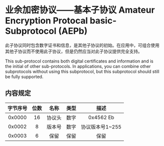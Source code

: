 # 业余加密协议——基本子协议 Amateur Encryption Protocal basic-Subprotocol (AEPb)
此子协议同时包含数字证书和信息，是其他子协议的初始。在应用中，可组合使用其他子协议而不使用此子协议，但是仍然应当对此子协议提供完全支持。

This sub-protocol contains both digital certificates and information and is the initial of other sub-protocols. In applications, you can combine other subprotocols without using this subprotocol, but this subprotocol should still be fully supported.

## 内容规定
| 字节序号 | 位数 | 名称 | 类型 | 描述 |
|:-------:|:----:|:---:|:----:|:----:|
| 0x0000 | 16  | 协议头 | 数字 |0x4562 Eb|
| 0x0002 | 8     |版本号|数字|协议版本号1~255|
| 0x0003 | 6     |保留  |保留  |保留|
